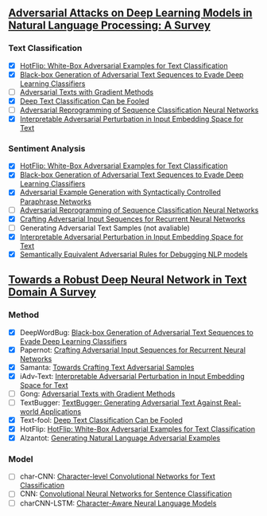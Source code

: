## [Adversarial Attacks on Deep Learning Models in Natural Language Processing: A Survey](https://arxiv.org/abs/1901.06796)
### Text Classification
- [X] [HotFlip: White-Box Adversarial Examples for Text Classification](https://arxiv.org/abs/1712.06751)
- [X] [Black-box Generation of Adversarial Text Sequences to Evade Deep Learning Classifiers](https://arxiv.org/abs/1801.04354)
- [ ] [Adversarial Texts with Gradient Methods](https://arxiv.org/abs/1801.07175)
- [X] [Deep Text Classification Can be Fooled](https://arxiv.org/abs/1704.08006)
- [ ] [Adversarial Reprogramming of Sequence Classification Neural Networks](https://arxiv.org/abs/1809.01829)
- [X] [Interpretable Adversarial Perturbation in Input Embedding Space for Text](https://arxiv.org/abs/1805.02917)
### Sentiment Analysis
- [X] [HotFlip: White-Box Adversarial Examples for Text Classification](https://arxiv.org/abs/1712.06751)
- [X] [Black-box Generation of Adversarial Text Sequences to Evade Deep Learning Classifiers](https://arxiv.org/abs/1801.04354)
- [X] [Adversarial Example Generation with Syntactically Controlled Paraphrase Networks](https://arxiv.org/abs/1804.06059)
- [ ] [Adversarial Reprogramming of Sequence Classification Neural Networks](https://arxiv.org/abs/1809.01829)
- [X] [Crafting Adversarial Input Sequences for Recurrent Neural Networks](https://arxiv.org/abs/1604.08275)
- [ ] Generating Adversarial Text Samples (not avaliable)
- [X] [Interpretable Adversarial Perturbation in Input Embedding Space for Text](https://arxiv.org/abs/1805.02917)
- [X] [Semantically Equivalent Adversarial Rules for Debugging NLP models](https://aclweb.org/anthology/papers/P/P18/P18-1079/)

## [Towards a Robust Deep Neural Network in Text Domain A Survey](https://arxiv.org/abs/1902.07285)
### Method
- [X] DeepWordBug: [Black-box Generation of Adversarial Text Sequences to Evade Deep Learning Classifiers](https://arxiv.org/abs/1801.04354)
- [X] Papernot: [Crafting Adversarial Input Sequences for Recurrent Neural Networks](https://arxiv.org/abs/1604.08275)
- [X] Samanta: [Towards Crafting Text Adversarial Samples](https://arxiv.org/abs/1707.02812)
- [X] iAdv-Text: [Interpretable Adversarial Perturbation in Input Embedding Space for Text](https://arxiv.org/abs/1805.02917)
- [ ] Gong: [Adversarial Texts with Gradient Methods](https://arxiv.org/abs/1801.07175)
- [ ] TextBugger: [TextBugger: Generating Adversarial Text Against Real-world Applications](https://arxiv.org/abs/1812.05271)
- [X] Text-fool: [Deep Text Classification Can be Fooled](https://arxiv.org/abs/1704.08006)
- [x] HotFlip: [HotFlip: White-Box Adversarial Examples for Text Classification](https://arxiv.org/abs/1712.06751)
- [X] Alzantot: [Generating Natural Language Adversarial Examples](https://arxiv.org/abs/1804.07998)
### Model
- [ ] char-CNN: [Character-level Convolutional Networks for Text Classification](https://arxiv.org/abs/1509.01626)
- [ ] CNN: [Convolutional Neural Networks for Sentence Classification](https://www.aclweb.org/anthology/D14-1181)
- [ ] charCNN-LSTM: [Character-Aware Neural Language Models](https://arxiv.org/abs/1508.06615)
